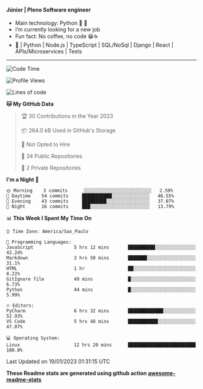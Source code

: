 #### Júnior | Pleno Software engineer 

- Main technology: Python 🐍 💖
- I’m currently looking for a new job
- Fun fact: No coffee, no code 😁☕
- 📖 | Python | Node.js | TypeScript | SQL/NoSql | Django | React | APIs/Microservices | Tests 
---
<!--START_SECTION:waka-->
![Code Time](http://img.shields.io/badge/Code%20Time-542%20hrs%2013%20mins-blue)

![Profile Views](http://img.shields.io/badge/Profile%20Views-11-blue)

![Lines of code](https://img.shields.io/badge/From%20Hello%20World%20I%27ve%20Written-566%20Thousand%20lines%20of%20code-blue)

**🐱 My GitHub Data** 

> 🏆 30 Contributions in the Year 2023
 > 
> 📦 264.0 kB Used in GitHub's Storage 
 > 
> 🚫 Not Opted to Hire
 > 
> 📜 34 Public Repositories 
 > 
> 🔑 2 Private Repositories  
 > 
**I'm a Night 🦉** 

```text
🌞 Morning    3 commits      ░░░░░░░░░░░░░░░░░░░░░░░░░   2.59% 
🌆 Daytime    54 commits     ███████████░░░░░░░░░░░░░░   46.55% 
🌃 Evening    43 commits     █████████░░░░░░░░░░░░░░░░   37.07% 
🌙 Night      16 commits     ███░░░░░░░░░░░░░░░░░░░░░░   13.79%

```


📊 **This Week I Spent My Time On** 

```text
⌚︎ Time Zone: America/Sao_Paulo

💬 Programming Languages: 
JavaScript               5 hrs 12 mins       ██████████░░░░░░░░░░░░░░░   42.24% 
Markdown                 3 hrs 50 mins       ███████░░░░░░░░░░░░░░░░░░   31.1% 
HTML                     1 hr                ██░░░░░░░░░░░░░░░░░░░░░░░   8.22% 
GitIgnore file           49 mins             █░░░░░░░░░░░░░░░░░░░░░░░░   6.73% 
Python                   44 mins             █░░░░░░░░░░░░░░░░░░░░░░░░   5.99%

🔥 Editors: 
PyCharm                  6 hrs 32 mins       █████████████░░░░░░░░░░░░   52.93% 
VS Code                  5 hrs 48 mins       ███████████░░░░░░░░░░░░░░   47.07%

💻 Operating System: 
Linux                    12 hrs 20 mins      █████████████████████████   100.0%

```


 Last Updated on 19/01/2023 01:31:15 UTC
<!--END_SECTION:waka-->

**These Readme stats are generated using github action [awesome-readme-stats](https://github.com/anmol098/waka-readme-stats)**
